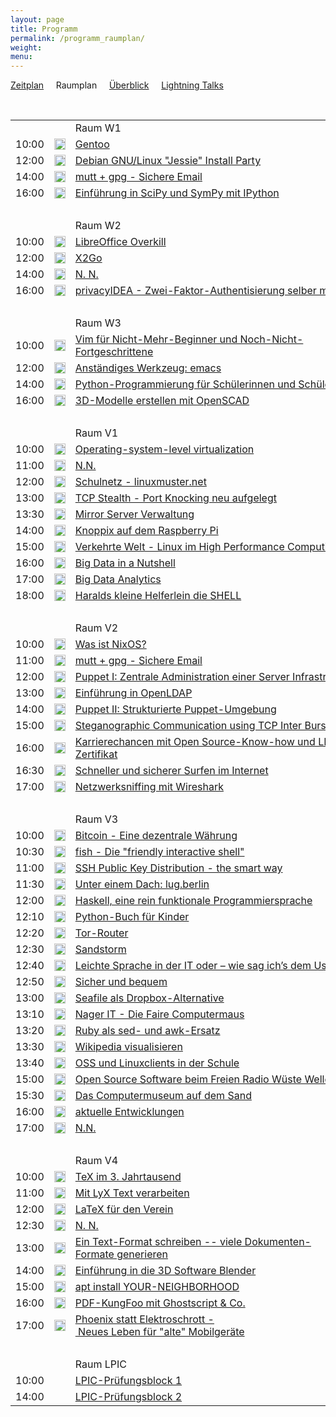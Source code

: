 ```yaml
---
layout: page
title: Programm
permalink: /programm_raumplan/
weight: 
menu: 
---
```

<a href="../programm/">Zeitplan</a>&nbsp;&nbsp;&nbsp;&nbsp;
Raumplan&nbsp;&nbsp;&nbsp;&nbsp;
<a href="../programm_ueberblick">Überblick</a>&nbsp;&nbsp;&nbsp;&nbsp;
<a href="../programm_lightning_talks">Lightning Talks</a>

<br />

<table>

<tr><td></td><td></td><td>Raum W1</td></tr>
<tr><td>10:00</td><td><img height = "18" src="../images/workshop.svg"></td><td><a href="../programm/schmidt_stockmayer-gentoo">Gentoo</a></td><td>Mark&nbsp;Schmidt,&nbsp;Andreas&nbsp;Stockmayer</td></tr>
<tr><td>12:00</td><td><img height = "18" src="../images/workshop.svg"></td><td><a href="../programm/mundt_nachbauer-jessie_party">Debian&nbsp;GNU/Linux&nbsp;"Jessie"&nbsp;Install&nbsp;Party</a></td><td>Andreas&nbsp;Mundt,&nbsp;Florian&nbsp;Nachbauer</td></tr>
<tr><td>14:00</td><td><img height = "18" src="../images/workshop.svg"></td><td><a href="../programm/guckes-muttgpg2">mutt&nbsp;+&nbsp;gpg&nbsp;-&nbsp;Sichere&nbsp;Email</a></td><td>Sven&nbsp;Guckes</td></tr>
<tr><td>16:00</td><td><img height = "18" src="../images/workshop.svg"></td><td><a href="../programm/hrenka-python">Einführung&nbsp;in&nbsp;SciPy&nbsp;und&nbsp;SymPy&nbsp;mit&nbsp;IPython</a></td><td>Peter&nbsp;Hrenka</td></tr>
<tr><td>&nbsp;</td></tr>

<tr><td></td><td></td><td>Raum W2</td></tr>
<tr><td>10:00</td><td><img height = "18" src="../images/workshop.svg"></td><td><a href="../programm/krug-libreoffice">LibreOffice&nbsp;Overkill</a></td><td>Stefan&nbsp;Krug</td></tr>
<tr><td>12:00</td><td><img height = "18" src="../images/workshop.svg"></td><td><a href="../programm/baur_graesing-x2go">X2Go</a></td><td>Stefan&nbsp;Baur,&nbsp;Heinz&nbsp;Graesing</td></tr>
<tr><td>14:00</td><td><img height = "18" src="../images/workshop.svg"></td><td><a href="../programm/nn">N.&nbsp;N.</a></td><td>N.&nbsp;N.</td></tr>
<tr><td>16:00</td><td><img height = "18" src="../images/workshop.svg"></td><td><a href="../programm/koelbel-privacyidea">privacyIDEA&nbsp;-&nbsp;Zwei-Faktor-Authentisierung&nbsp;selber&nbsp;machen</a></td><td>Cornelius&nbsp;Kölbel</td></tr>
<tr><td>&nbsp;</td></tr>

<tr><td></td><td></td><td>Raum W3</td></tr>
<tr><td>10:00</td><td><img height = "18" src="../images/workshop.svg"></td><td><a href="../programm/zimmer-vim">Vim&nbsp;für&nbsp;Nicht-Mehr-Beginner&nbsp;und&nbsp;Noch-Nicht-Fortgeschrittene</a></td><td>Toni&nbsp;Zimmer</td></tr>
<tr><td>12:00</td><td><img height = "18" src="../images/workshop.svg"></td><td><a href="../programm/waelde-emacs">Anständiges&nbsp;Werkzeug:&nbsp;emacs</a></td><td>Erich&nbsp;Wälde</td></tr>
<tr><td>14:00</td><td><img height = "18" src="../images/workshop.svg"></td><td><a href="../programm/blechschmidt-python_schueler">Python-Programmierung&nbsp;für&nbsp;Schülerinnen&nbsp;und&nbsp;Schüler</a></td><td>Ingo&nbsp;Blechschmidt</td></tr>
<tr><td>16:00</td><td><img height = "18" src="../images/workshop.svg"></td><td><a href="../programm/knopper-openscad">3D-Modelle&nbsp;erstellen&nbsp;mit&nbsp;OpenSCAD</a></td><td>Prof.&nbsp;Dipl.-Ing.&nbsp;Klaus&nbsp;Knopper</td></tr>
<tr><td>&nbsp;</td></tr>

<tr><td></td><td></td><td>Raum V1</td></tr>
<tr><td>10:00</td><td><img height = "18" src="../images/talk.svg"></td><td><a href="../programm/brauner-lxc">Operating-system-level&nbsp;virtualization</a></td><td>Christian&nbsp;Brauner</td></tr>
<tr><td>11:00</td><td><img height = "18" src="../images/talk.svg"></td><td><a href="../programm/nn">N.N.</a></td><td>N.&nbsp;N.</td></tr>
<tr><td>12:00</td><td><img height = "18" src="../images/talk.svg"></td><td><a href="../programm/schiebel-linuxmuster">Schulnetz&nbsp;-&nbsp;linuxmuster.net</a></td><td>Frank&nbsp;Schiebel</td></tr>
<tr><td>13:00</td><td><img height = "18" src="../images/talk.svg"></td><td><a href="../programm/seidel-tcp_stealth">TCP&nbsp;Stealth&nbsp;-&nbsp;Port&nbsp;Knocking&nbsp;neu&nbsp;aufgelegt</a></td><td>Dr.&nbsp;Udo&nbsp;Seidel</td></tr>
<tr><td>13:30</td><td><img height = "18" src="../images/talk.svg"></td><td><a href="../programm/reber-mirrorserver">Mirror&nbsp;Server&nbsp;Verwaltung</a></td><td>Adrian&nbsp;Reber</td></tr>
<tr><td>14:00</td><td><img height = "18" src="../images/talk.svg"></td><td><a href="../programm/knopper-knoppix_raspi">Knoppix&nbsp;auf&nbsp;dem&nbsp;Raspberry&nbsp;Pi</a></td><td>Prof.&nbsp;Dipl.-Ing.&nbsp;Klaus&nbsp;Knopper</td></tr>
<tr><td>15:00</td><td><img height = "18" src="../images/talk.svg"></td><td><a href="../programm/gantikow-verkehrte_welt">Verkehrte&nbsp;Welt&nbsp;-&nbsp;Linux&nbsp;im&nbsp;High&nbsp;Performance&nbsp;Computing</a></td><td>Holger&nbsp;Gantikow</td></tr>
<tr><td>16:00</td><td><img height = "18" src="../images/talk.svg"></td><td><a href="../programm/flebbe-bigdata1">Big&nbsp;Data&nbsp;in&nbsp;a&nbsp;Nutshell</a></td><td>Olaf&nbsp;Flebbe</td></tr>
<tr><td>17:00</td><td><img height = "18" src="../images/talk.svg"></td><td><a href="../programm/goetz-bigdata2">Big&nbsp;Data&nbsp;Analytics</a></td><td>Thomas&nbsp;Götz</td></tr>
<tr><td>18:00</td><td><img height = "18" src="../images/talk.svg"></td><td><a href="../programm/koenig-bash">Haralds&nbsp;kleine&nbsp;Helferlein&nbsp;die&nbsp;SHELL</a></td><td>Harald&nbsp;König</td></tr>
<tr><td>&nbsp;</td></tr>

<tr><td></td><td></td><td>Raum V2</td></tr>
<tr><td>10:00</td><td><img height = "18" src="../images/talk.svg"></td><td><a href="../programm/schiele-nixos">Was&nbsp;ist&nbsp;NixOS?</a></td><td>Joachim&nbsp;Schiele</td></tr>
<tr><td>11:00</td><td><img height = "18" src="../images/talk.svg"></td><td><a href="../programm/guckes-muttgpg1">mutt&nbsp;+&nbsp;gpg&nbsp;-&nbsp;Sichere&nbsp;Email</a></td><td>Sven&nbsp;Guckes</td></tr>
<tr><td>12:00</td><td><img height = "18" src="../images/talk.svg"></td><td><a href="../programm/kockler-puppet1">Puppet&nbsp;I:&nbsp;Zentrale&nbsp;Administration&nbsp;einer&nbsp;Server&nbsp;Infrastruktur</a></td><td>Torsten&nbsp;Kockler</td></tr>
<tr><td>13:00</td><td><img height = "18" src="../images/talk.svg"></td><td><a href="../programm/gietz-openldap">Einführung&nbsp;in&nbsp;OpenLDAP</a></td><td>Peter&nbsp;Gietz</td></tr>
<tr><td>14:00</td><td><img height = "18" src="../images/talk.svg"></td><td><a href="../programm/kockler-puppet2">Puppet&nbsp;II:&nbsp;Strukturierte&nbsp;Puppet-Umgebung</a></td><td>Torsten&nbsp;Kockler</td></tr>
<tr><td>15:00</td><td><img height = "18" src="../images/talk.svg"></td><td><a href="../programm/kemmer-network_steganographic">Steganographic&nbsp;Communication&nbsp;using&nbsp;TCP&nbsp;Inter&nbsp;Burst&nbsp;Delays</a></td><td>Florian&nbsp;Kemmer</td></tr>
<tr><td>16:00</td><td><img height = "18" src="../images/talk.svg"></td><td><a href="../programm/behrla-lpic">Karrierechancen&nbsp;mit&nbsp;Open&nbsp;Source-Know-how&nbsp;und&nbsp;LPI-Zertifikat</a></td><td>Klaus&nbsp;Behrla</td></tr>
<tr><td>16:30</td><td><img height = "18" src="../images/talk.svg"></td><td><a href="../programm/hofmann-surfen">Schneller&nbsp;und&nbsp;sicherer&nbsp;Surfen&nbsp;im&nbsp;Internet</a></td><td>Frank&nbsp;Hofmann</td></tr>
<tr><td>17:00</td><td><img height = "18" src="../images/talk.svg"></td><td><a href="../programm/blechschmidt-wireshark">Netzwerksniffing&nbsp;mit&nbsp;Wireshark</a></td><td>Ingo&nbsp;Blechschmidt</td></tr>
<tr><td>&nbsp;</td></tr>

<tr><td></td><td></td><td>Raum V3</td></tr>
<tr><td>10:00</td><td><img height = "18" src="../images/talk.svg"></td><td><a href="../programm/uebele-bitcoin">Bitcoin&nbsp;-&nbsp;Eine&nbsp;dezentrale&nbsp;Währung</a></td><td>Peter&nbsp;Uebele</td></tr>
<tr><td>10:30</td><td><img height = "18" src="../images/talk.svg"></td><td><a href="../programm/weissensel-fish">fish&nbsp;-&nbsp;Die&nbsp;"friendly&nbsp;interactive&nbsp;shell"</a></td><td>Jonas&nbsp;Weissensel</td></tr>
<tr><td>11:00</td><td><img height = "18" src="../images/talk.svg"></td><td><a href="../programm/genannt-sshkey_distribution">SSH&nbsp;Public&nbsp;Key&nbsp;Distribution&nbsp;-&nbsp;the&nbsp;smart&nbsp;way</a></td><td>Jonas&nbsp;Genannt</td></tr>
<tr><td>11:30</td><td><img height = "18" src="../images/talk.svg"></td><td><a href="../programm/hofmann-lug_berlin">Unter&nbsp;einem&nbsp;Dach:&nbsp;lug.berlin</a></td><td>Frank&nbsp;Hofmann</td></tr>
<tr><td>12:00</td><td><img height = "18" src="../images/lightning.svg"></td><td><a href="../programm/blechschmidt-haskell">Haskell,&nbsp;eine&nbsp;rein&nbsp;funktionale&nbsp;Programmiersprache</a></td><td>Ingo&nbsp;Blechschmidt</td></tr>
<tr><td>12:10</td><td><img height = "18" src="../images/lightning.svg"></td><td><a href="../programm/willbold-python_kinder_buch">Python-Buch&nbsp;für&nbsp;Kinder</a></td><td>Carina&nbsp;Willbold</td></tr>
<tr><td>12:20</td><td><img height = "18" src="../images/lightning.svg"></td><td><a href="../programm/stadelmeier_wannenmacher-tor_router">Tor-Router</a></td><td>Andreas&nbsp;Stadelmeier,&nbsp;Fabian&nbsp;Wannenmacher</td></tr>
<tr><td>12:30</td><td><img height = "18" src="../images/lightning.svg"></td><td><a href="../programm/blechschmidt-sandstorm">Sandstorm</a></td><td>Ingo&nbsp;Blechschmidt</td></tr>
<tr><td>12:40</td><td><img height = "18" src="../images/lightning.svg"></td><td><a href="../programm/helmle-einfache_sprache">Leichte&nbsp;Sprache&nbsp;in&nbsp;der&nbsp;IT&nbsp;oder&nbsp;–&nbsp;wie&nbsp;sag&nbsp;ich’s&nbsp;dem&nbsp;User?</a></td><td>Krishna-Sara&nbsp;Helmle</td></tr>
<tr><td>12:50</td><td><img height = "18" src="../images/lightning.svg"></td><td><a href="../programm/koelbel-desktop_auth">Sicher&nbsp;und&nbsp;bequem</a></td><td>Cornelius&nbsp;Kölbel</td></tr>
<tr><td>13:00</td><td><img height = "18" src="../images/lightning.svg"></td><td><a href="../programm/giesen-seafile">Seafile&nbsp;als&nbsp;Dropbox-Alternative</a></td><td>Gregor&nbsp;Giesen</td></tr>
<tr><td>13:10</td><td><img height = "18" src="../images/lightning.svg"></td><td><a href="../programm/widmayer-nagerit">Nager&nbsp;IT&nbsp;-&nbsp;Die&nbsp;Faire&nbsp;Computermaus</a></td><td>Karin&nbsp;Widmayer</td></tr>
<tr><td>13:20</td><td><img height = "18" src="../images/lightning.svg"></td><td><a href="../programm/franke-ruby">Ruby&nbsp;als&nbsp;sed-&nbsp;und&nbsp;awk-Ersatz</a></td><td>Knut&nbsp;Franke</td></tr>
<tr><td>13:30</td><td><img height = "18" src="../images/lightning.svg"></td><td><a href="../programm/humm-wikipedia">Wikipedia&nbsp;visualisieren</a></td><td>Justin&nbsp;Humm</td></tr>
<tr><td>13:40</td><td><img height = "18" src="../images/lightning.svg"></td><td><a href="../programm/schiebel-oss_schule">OSS&nbsp;und&nbsp;Linuxclients&nbsp;in&nbsp;der&nbsp;Schule</a></td><td>Frank&nbsp;Schiebel</td></tr>
<tr><td>15:00</td><td><img height = "18" src="../images/talk.svg"></td><td><a href="../programm/kuestner_strohmaier-wueste_welle">Open&nbsp;Source&nbsp;Software&nbsp;beim&nbsp;Freien&nbsp;Radio&nbsp;Wüste&nbsp;Welle</a></td><td>Andreas&nbsp;Küstner,&nbsp;Friedrich&nbsp;Strohmaier</td></tr>
<tr><td>15:30</td><td><img height = "18" src="../images/talk.svg"></td><td><a href="../programm/klaeren-computermuseum">Das&nbsp;Computermuseum&nbsp;auf&nbsp;dem&nbsp;Sand</a></td><td>Prof.&nbsp;Dr.&nbsp;Herbert&nbsp;Klaeren</td></tr>
<tr><td>16:00</td><td><img height = "18" src="../images/talk.svg"></td><td><a href="../programm/schiele-aktuelles">aktuelle&nbsp;Entwicklungen</a></td><td>Joachim&nbsp;Schiele</td></tr>
<tr><td>17:00</td><td><img height = "18" src="../images/talk.svg"></td><td><a href="../programm/nn">N.N.</a></td><td>N.&nbsp;N.</td></tr>
<tr><td>&nbsp;</td></tr>

<tr><td></td><td></td><td>Raum V4</td></tr>
<tr><td>10:00</td><td><img height = "18" src="../images/talk.svg"></td><td><a href="../programm/schroeder-tex">TeX&nbsp;im&nbsp;3.&nbsp;Jahrtausend</a></td><td>Martin&nbsp;Schröder</td></tr>
<tr><td>11:00</td><td><img height = "18" src="../images/talk.svg"></td><td><a href="../programm/engelmann-lyx">Mit&nbsp;LyX&nbsp;Text&nbsp;verarbeiten</a></td><td>Wolfgang&nbsp;Engelmann</td></tr>
<tr><td>12:00</td><td><img height = "18" src="../images/talk.svg"></td><td><a href="../programm/imme-latex_verein">LaTeX&nbsp;für&nbsp;den&nbsp;Verein</a></td><td>Roland&nbsp;Imme</td></tr>
<tr><td>12:30</td><td><img height = "18" src="../images/talk.svg"></td><td><a href="../programm/nn">N.&nbsp;N.</a></td><td>N.&nbsp;N.</td></tr>
<tr><td>13:00</td><td><img height = "18" src="../images/talk.svg"></td><td><a href="../programm/pfeifle-pandoc">Ein&nbsp;Text-Format&nbsp;schreiben&nbsp;--&nbsp;viele&nbsp;Dokumenten-Formate&nbsp;generieren</a></td><td>Kurt&nbsp;Pfeifle</td></tr>
<tr><td>14:00</td><td><img height = "18" src="../images/talk.svg"></td><td><a href="../programm/dinges-blender">Einführung&nbsp;in&nbsp;die&nbsp;3D&nbsp;Software&nbsp;Blender</a></td><td>Thomas&nbsp;Dinges</td></tr>
<tr><td>15:00</td><td><img height = "18" src="../images/talk.svg"></td><td><a href="../programm/mundt-apt_install">apt&nbsp;install&nbsp;YOUR-NEIGHBORHOOD</a></td><td>Andreas&nbsp;B.&nbsp;Mundt</td></tr>
<tr><td>16:00</td><td><img height = "18" src="../images/talk.svg"></td><td><a href="../programm/pfeifle-pdfkungfoo">PDF-KungFoo&nbsp;mit&nbsp;Ghostscript&nbsp;&&nbsp;Co.</a></td><td>Kurt&nbsp;Pfeifle</td></tr>
<tr><td>17:00</td><td><img height = "18" src="../images/talk.svg"></td><td><a href="../programm/gantikow-elektroschrott">Phoenix&nbsp;statt&nbsp;Elektroschrott&nbsp;-&nbsp;Neues&nbsp;Leben&nbsp;für&nbsp;"alte"&nbsp;Mobilgeräte</a></td><td>Holger&nbsp;Gantikow</td></tr>
<tr><td>&nbsp;</td></tr>

<tr><td></td><td></td><td>Raum LPIC</td></tr>
<tr><td>10:00</td><td></td><td><a href="../lpic">LPIC-Prüfungsblock&nbsp;1</a></td><td>Klaus Behrla</td></tr>
<tr><td>14:00</td><td></td><td><a href="../lpic">LPIC-Prüfungsblock&nbsp;2</a></td><td>Klaus Behrla</td></tr>
</table>
